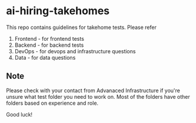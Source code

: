 # ai-hiring-takehomes

This repo contains guidelines for takehome tests. Please refer 
1. Frontend - for frontend tests
2. Backend - for backend tests
3. DevOps - for devops and infrastructure questions
4. Data - for data questions

## Note

Please check with your contact from Advanaced Infrastructure if you're unsure what test folder you need 
to work on. Most of the folders have other folders based on experience and role.

Good luck!